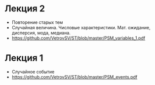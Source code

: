 # Лекция 2
- Повторение старых тем
- Случайная величина. Числовые характеристики. Мат. ожидание, дисперсия, мода, медиана.
- https://github.com/VetrovSV/ST/blob/master/PSM_variables_1.pdf


# Лекция 1
- Случайное событие
- https://github.com/VetrovSV/ST/blob/master/PSM_events.pdf
